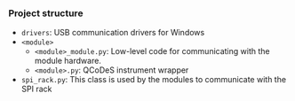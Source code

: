 ### Project structure

- `drivers`: USB communication drivers for Windows
- `<module>`
  - `<module>_module.py`: Low-level code for communicating with the module hardware.
  - `<module>.py`: QCoDeS instrument wrapper
- `spi_rack.py`: This class is used by the modules to communicate with the SPI rack

